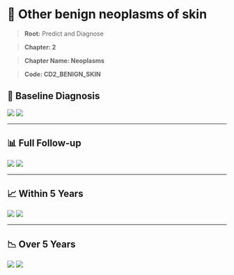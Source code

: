 # 🧬 Other benign neoplasms of skin
    
> **Root:** Predict and Diagnose

> **Chapter: 2**

> **Chapter Name: Neoplasms**

> **Code: CD2_BENIGN_SKIN**

## 🧪 Baseline Diagnosis

<img src="/Predict/Figures/Baseline/IMP/CD2_BENIGN_SKIN.png" />

<CsvTableIMP src="/Predict_Data/Baseline/IMP/IMP_CD2_BENIGN_SKIN.csv" label="🔍 View full results" />

<img src="/Predict/Figures/Baseline/ROC/CD2_BENIGN_SKIN.png" />

<CsvTableROC src="/Predict_Data/Baseline/EVA/CD2_BENIGN_SKIN.csv" label="🔍 View full results" />

---

## 📊 Full Follow-up

<img src="/Predict/Figures/ALL/IMP/CD2_BENIGN_SKIN.png" />

<CsvTableIMP src="/Predict_Data/ALL/IMP/IMP_CD2_BENIGN_SKIN.csv" label="🔍 View full results" />

<img src="/Predict/Figures/ALL/ROC/CD2_BENIGN_SKIN.png" />

<CsvTableROC src="/Predict_Data/ALL/EVA/CD2_BENIGN_SKIN.csv" label="🔍 View full results" />

---

## 📈 Within 5 Years

<img src="/Predict/Figures/FYears/IMP/CD2_BENIGN_SKIN.png" />

<CsvTableIMP src="/Predict_Data/FYears/IMP/IMP_CD2_BENIGN_SKIN.csv" label="🔍 View full results" />

<img src="/Predict/Figures/FYears/ROC/CD2_BENIGN_SKIN.png" />

<CsvTableROC src="/Predict_Data/FYears/EVA/CD2_BENIGN_SKIN.csv" label="🔍 View full results" />

---

## 📉 Over 5 Years

<img src="/Predict/Figures/OverFYears/IMP/CD2_BENIGN_SKIN.png" />

<CsvTableIMP src="/Predict_Data/OverFYears/IMP/IMP_CD2_BENIGN_SKIN.csv" label="🔍 View full results" />

<img src="/Predict/Figures/OverFYears/ROC/CD2_BENIGN_SKIN.png" />

<CsvTableROC src="/Predict_Data/OverFYears/EVA/CD2_BENIGN_SKIN.csv" label="🔍 View full results" />
